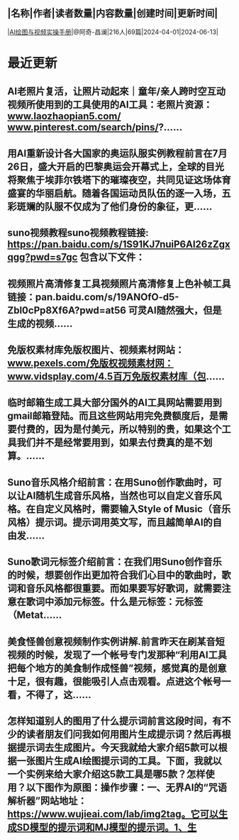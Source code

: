 |名称|作者|读者数量|内容数量|创建时间|更新时间|
---
|[AI绘图与视频实操手册](https://xiaobot.net/p/aqai7688?refer=0b133df9-27dc-423b-8101-639049001c13)|@阿奇-昌澜|216人|69篇|2024-04-01|2024-06-13|

# 最近更新
## AI老照片复活，让照片动起來｜童年/亲人跨时空互动视频所使用到的工具使用的AI工具：老照片资源： www.laozhaopian5.com/ www.pinterest.com/search/pins/?......
## 用AI重新设计各大国家的奥运队服实例教程前言在7月26日，盛大开启的巴黎奥运会开幕式上，全球的目光将聚焦于埃菲尔铁塔下的璀璨夜空，共同见证这场体育盛宴的华丽启航。随着各国运动员队伍的逐一入场，五彩斑斓的队服不仅成为了他们身份的象征，更......
## suno视频教程suno视频教程链接: https://pan.baidu.com/s/1S91KJ7nuiP6AI26zZgxqgg?pwd=s7gc 包含以下文件：
## 视频照片高清修复工具视频照片高清修复上色补帧工具链接：pan.baidu.com/s/19ANOfO-d5-Zbl0cPp8Xf6A?pwd=at56 可灵AI随然强大，但是生成的视频......
## 免版权素材库免版权图片、视频素材网站：www.pexels.com/免版权视频素材网：www.vidsplay.com/4.5百万免版权素材库（包......
## 临时邮箱生成工具大部分国外的AI工具网站需要用到gmail邮箱登陆。而且这些网站用完免费额度后，是需要付费的，因为是付美元，所以特别的贵，如果这个工具我们并不是经常要用到，如果去付费真的是不划算。......
## Suno音乐风格介绍前言：在用Suno创作歌曲时，可以让AI随机生成音乐风格，当然也可以自定义音乐风格。在自定义风格时，需要输入Style of Music（音乐风格）提示词。提示词用英文写，而且越简单AI的自由发......
## Suno歌词元标签介绍前言：在我们用Suno创作音乐的时候，想要创作出更加符合我们心目中的歌曲时，歌词和音乐风格都很重要。而如果要写好歌词，就需要注意在歌词中添加元标签。什么是元标签：元标签（Metat......
## 美食怪兽创意视频制作实例讲解.前言昨天在刷某音短视频的时候，发现了一个帐号专门发那种“利用AI工具把每个地方的美食制作成怪兽”视频，感觉真的是创意十足，很有趣，很能吸引人点击观看。点进这个帐号一看，不得了，这......
## 怎样知道别人的图用了什么提示词前言这段时间，有不少的读者朋友们问我如何用图片生成提示词？然后再根据提示词去生成图片。今天我就给大家介绍5款可以根据一张图片生成AI绘图提示词的工具。下面，我就以一个实例来给大家介绍这5款工具是哪5款？怎样使用？以下图作为原图：操作步骤：一、无界AI的“咒语解析器”网站地址：https://www.wujieai.com/lab/img2tag。它可以生成SD模型的提示词和MJ模型的提示词。1、生

